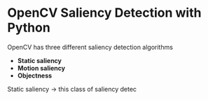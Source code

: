 # OpenCV Saliency Detection with Python


OpenCV has three different saliency detection algorithms

- **Static saliency**
- **Motion saliency**
- **Objectness**

Static saliency -> this class of saliency detec
<!--stackedit_data:
eyJoaXN0b3J5IjpbLTEwMjk0Nzc4NjhdfQ==
-->